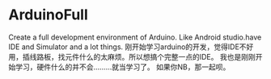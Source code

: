 # ArduinoFull
Create a full development environment of Arduino. Like Android studio.have IDE and Simulator and a lot things.
刚开始学习arduino的开发，觉得IDE不好用，插线路板，找元件什么的太麻烦。所以想搞个完整一点的IDE。
我也是刚刚开始学习，硬件什么的并不会.........就当学习了。
如果你NB，那一起呗。
